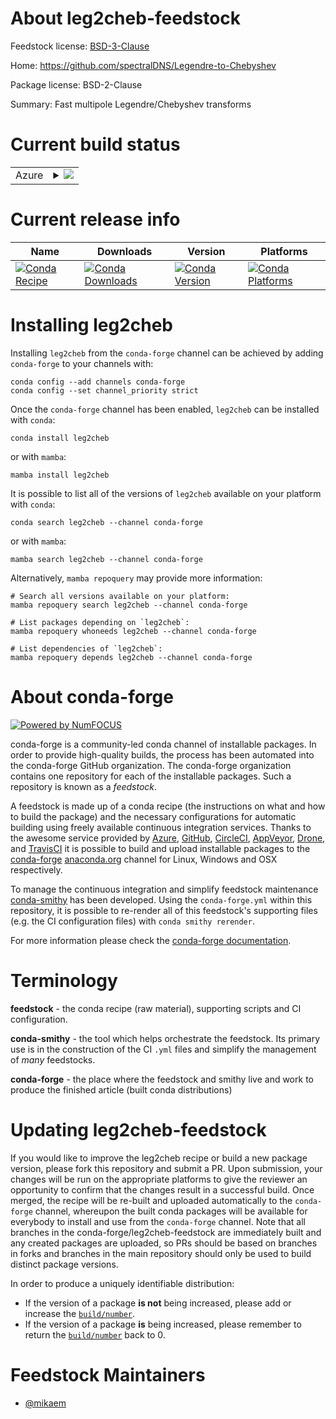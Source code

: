 About leg2cheb-feedstock
========================

Feedstock license: [BSD-3-Clause](https://github.com/conda-forge/leg2cheb-feedstock/blob/main/LICENSE.txt)

Home: https://github.com/spectralDNS/Legendre-to-Chebyshev

Package license: BSD-2-Clause

Summary: Fast multipole Legendre/Chebyshev transforms

Current build status
====================


<table>
    
  <tr>
    <td>Azure</td>
    <td>
      <details>
        <summary>
          <a href="https://dev.azure.com/conda-forge/feedstock-builds/_build/latest?definitionId=23434&branchName=main">
            <img src="https://dev.azure.com/conda-forge/feedstock-builds/_apis/build/status/leg2cheb-feedstock?branchName=main">
          </a>
        </summary>
        <table>
          <thead><tr><th>Variant</th><th>Status</th></tr></thead>
          <tbody><tr>
              <td>linux_64_python3.10.____cpython</td>
              <td>
                <a href="https://dev.azure.com/conda-forge/feedstock-builds/_build/latest?definitionId=23434&branchName=main">
                  <img src="https://dev.azure.com/conda-forge/feedstock-builds/_apis/build/status/leg2cheb-feedstock?branchName=main&jobName=linux&configuration=linux%20linux_64_python3.10.____cpython" alt="variant">
                </a>
              </td>
            </tr><tr>
              <td>linux_64_python3.11.____cpython</td>
              <td>
                <a href="https://dev.azure.com/conda-forge/feedstock-builds/_build/latest?definitionId=23434&branchName=main">
                  <img src="https://dev.azure.com/conda-forge/feedstock-builds/_apis/build/status/leg2cheb-feedstock?branchName=main&jobName=linux&configuration=linux%20linux_64_python3.11.____cpython" alt="variant">
                </a>
              </td>
            </tr><tr>
              <td>linux_64_python3.12.____cpython</td>
              <td>
                <a href="https://dev.azure.com/conda-forge/feedstock-builds/_build/latest?definitionId=23434&branchName=main">
                  <img src="https://dev.azure.com/conda-forge/feedstock-builds/_apis/build/status/leg2cheb-feedstock?branchName=main&jobName=linux&configuration=linux%20linux_64_python3.12.____cpython" alt="variant">
                </a>
              </td>
            </tr><tr>
              <td>linux_64_python3.9.____cpython</td>
              <td>
                <a href="https://dev.azure.com/conda-forge/feedstock-builds/_build/latest?definitionId=23434&branchName=main">
                  <img src="https://dev.azure.com/conda-forge/feedstock-builds/_apis/build/status/leg2cheb-feedstock?branchName=main&jobName=linux&configuration=linux%20linux_64_python3.9.____cpython" alt="variant">
                </a>
              </td>
            </tr><tr>
              <td>osx_64_python3.10.____cpython</td>
              <td>
                <a href="https://dev.azure.com/conda-forge/feedstock-builds/_build/latest?definitionId=23434&branchName=main">
                  <img src="https://dev.azure.com/conda-forge/feedstock-builds/_apis/build/status/leg2cheb-feedstock?branchName=main&jobName=osx&configuration=osx%20osx_64_python3.10.____cpython" alt="variant">
                </a>
              </td>
            </tr><tr>
              <td>osx_64_python3.11.____cpython</td>
              <td>
                <a href="https://dev.azure.com/conda-forge/feedstock-builds/_build/latest?definitionId=23434&branchName=main">
                  <img src="https://dev.azure.com/conda-forge/feedstock-builds/_apis/build/status/leg2cheb-feedstock?branchName=main&jobName=osx&configuration=osx%20osx_64_python3.11.____cpython" alt="variant">
                </a>
              </td>
            </tr><tr>
              <td>osx_64_python3.12.____cpython</td>
              <td>
                <a href="https://dev.azure.com/conda-forge/feedstock-builds/_build/latest?definitionId=23434&branchName=main">
                  <img src="https://dev.azure.com/conda-forge/feedstock-builds/_apis/build/status/leg2cheb-feedstock?branchName=main&jobName=osx&configuration=osx%20osx_64_python3.12.____cpython" alt="variant">
                </a>
              </td>
            </tr><tr>
              <td>osx_64_python3.9.____cpython</td>
              <td>
                <a href="https://dev.azure.com/conda-forge/feedstock-builds/_build/latest?definitionId=23434&branchName=main">
                  <img src="https://dev.azure.com/conda-forge/feedstock-builds/_apis/build/status/leg2cheb-feedstock?branchName=main&jobName=osx&configuration=osx%20osx_64_python3.9.____cpython" alt="variant">
                </a>
              </td>
            </tr>
          </tbody>
        </table>
      </details>
    </td>
  </tr>
</table>

Current release info
====================

| Name | Downloads | Version | Platforms |
| --- | --- | --- | --- |
| [![Conda Recipe](https://img.shields.io/badge/recipe-leg2cheb-green.svg)](https://anaconda.org/conda-forge/leg2cheb) | [![Conda Downloads](https://img.shields.io/conda/dn/conda-forge/leg2cheb.svg)](https://anaconda.org/conda-forge/leg2cheb) | [![Conda Version](https://img.shields.io/conda/vn/conda-forge/leg2cheb.svg)](https://anaconda.org/conda-forge/leg2cheb) | [![Conda Platforms](https://img.shields.io/conda/pn/conda-forge/leg2cheb.svg)](https://anaconda.org/conda-forge/leg2cheb) |

Installing leg2cheb
===================

Installing `leg2cheb` from the `conda-forge` channel can be achieved by adding `conda-forge` to your channels with:

```
conda config --add channels conda-forge
conda config --set channel_priority strict
```

Once the `conda-forge` channel has been enabled, `leg2cheb` can be installed with `conda`:

```
conda install leg2cheb
```

or with `mamba`:

```
mamba install leg2cheb
```

It is possible to list all of the versions of `leg2cheb` available on your platform with `conda`:

```
conda search leg2cheb --channel conda-forge
```

or with `mamba`:

```
mamba search leg2cheb --channel conda-forge
```

Alternatively, `mamba repoquery` may provide more information:

```
# Search all versions available on your platform:
mamba repoquery search leg2cheb --channel conda-forge

# List packages depending on `leg2cheb`:
mamba repoquery whoneeds leg2cheb --channel conda-forge

# List dependencies of `leg2cheb`:
mamba repoquery depends leg2cheb --channel conda-forge
```


About conda-forge
=================

[![Powered by
NumFOCUS](https://img.shields.io/badge/powered%20by-NumFOCUS-orange.svg?style=flat&colorA=E1523D&colorB=007D8A)](https://numfocus.org)

conda-forge is a community-led conda channel of installable packages.
In order to provide high-quality builds, the process has been automated into the
conda-forge GitHub organization. The conda-forge organization contains one repository
for each of the installable packages. Such a repository is known as a *feedstock*.

A feedstock is made up of a conda recipe (the instructions on what and how to build
the package) and the necessary configurations for automatic building using freely
available continuous integration services. Thanks to the awesome service provided by
[Azure](https://azure.microsoft.com/en-us/services/devops/), [GitHub](https://github.com/),
[CircleCI](https://circleci.com/), [AppVeyor](https://www.appveyor.com/),
[Drone](https://cloud.drone.io/welcome), and [TravisCI](https://travis-ci.com/)
it is possible to build and upload installable packages to the
[conda-forge](https://anaconda.org/conda-forge) [anaconda.org](https://anaconda.org/)
channel for Linux, Windows and OSX respectively.

To manage the continuous integration and simplify feedstock maintenance
[conda-smithy](https://github.com/conda-forge/conda-smithy) has been developed.
Using the ``conda-forge.yml`` within this repository, it is possible to re-render all of
this feedstock's supporting files (e.g. the CI configuration files) with ``conda smithy rerender``.

For more information please check the [conda-forge documentation](https://conda-forge.org/docs/).

Terminology
===========

**feedstock** - the conda recipe (raw material), supporting scripts and CI configuration.

**conda-smithy** - the tool which helps orchestrate the feedstock.
                   Its primary use is in the construction of the CI ``.yml`` files
                   and simplify the management of *many* feedstocks.

**conda-forge** - the place where the feedstock and smithy live and work to
                  produce the finished article (built conda distributions)


Updating leg2cheb-feedstock
===========================

If you would like to improve the leg2cheb recipe or build a new
package version, please fork this repository and submit a PR. Upon submission,
your changes will be run on the appropriate platforms to give the reviewer an
opportunity to confirm that the changes result in a successful build. Once
merged, the recipe will be re-built and uploaded automatically to the
`conda-forge` channel, whereupon the built conda packages will be available for
everybody to install and use from the `conda-forge` channel.
Note that all branches in the conda-forge/leg2cheb-feedstock are
immediately built and any created packages are uploaded, so PRs should be based
on branches in forks and branches in the main repository should only be used to
build distinct package versions.

In order to produce a uniquely identifiable distribution:
 * If the version of a package **is not** being increased, please add or increase
   the [``build/number``](https://docs.conda.io/projects/conda-build/en/latest/resources/define-metadata.html#build-number-and-string).
 * If the version of a package **is** being increased, please remember to return
   the [``build/number``](https://docs.conda.io/projects/conda-build/en/latest/resources/define-metadata.html#build-number-and-string)
   back to 0.

Feedstock Maintainers
=====================

* [@mikaem](https://github.com/mikaem/)

